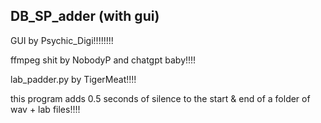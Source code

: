 ## DB_SP_adder (with gui)
GUI by Psychic_Digi!!!!!!!!

ffmpeg shit by NobodyP and chatgpt baby!!!!

lab_padder.py by TigerMeat!!!!

this program adds 0.5 seconds of silence to the start & end of a folder of wav + lab files!!!!
